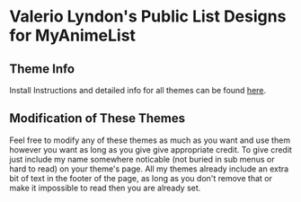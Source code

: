 # Valerio Lyndon's Public List Designs for MyAnimeList

## Theme Info

Install Instructions and detailed info for all themes can be found [here](https://myanimelist.net/blog.php?eid=805506).

## Modification of These Themes

Feel free to modify any of these themes as much as you want and use them however you want as long as you give give appropriate credit. To give credit just include my name somewhere noticable (not buried in sub menus or hard to read) on your theme's page. All my themes already include an extra bit of text in the footer of the page, as long as you don't remove that or make it impossible to read then you are already set.